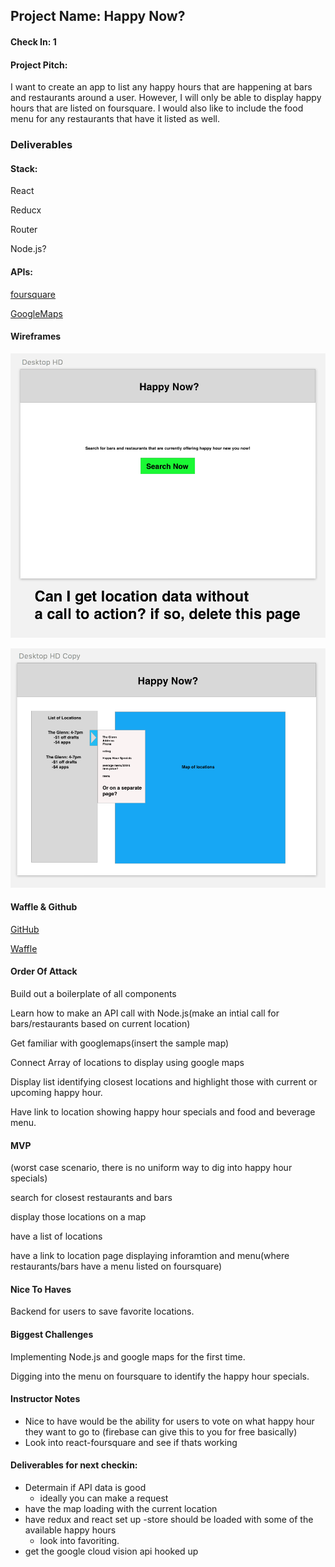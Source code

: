 ## Project Name: Happy Now?

#### Check In: 1

#### Project Pitch:  
I want to create an app to list any happy hours that are happening at bars and restaurants around a user.  However, I will only be able to display happy hours that are listed on foursquare.  I would also like to include the food menu for any restaurants that have it listed as well.

### Deliverables

#### Stack: 
React 

Reducx 

Router 

Node.js?

#### APIs: 
[foursquare](https://developer.foursquare.com/docs)

[GoogleMaps](https://developers.google.com/maps/documentation/javascript/tutorial)


#### Wireframes
![Homepage](wireframes/1.png)

![Mappage](wireframes/2.png)


#### Waffle & Github
[GitHub](https://github.com/NikBorn/happy-now)

[Waffle](https://waffle.io/NikBorn/happy-now)

#### Order Of Attack

Build out a boilerplate of all components

Learn how to make an API call with Node.js(make an intial call for bars/restaurants based on current location)

Get familiar with googlemaps(insert the sample map)

Connect Array of locations to display using google maps

Display list identifying closest locations and highlight those with current or upcoming happy hour.

Have link to location showing happy hour specials and food and beverage menu.

#### MVP

(worst case scenario, there is no uniform way to dig into happy hour specials)

search for closest restaurants and bars

display those locations on a map

have a list of locations

have a link to location page displaying 
inforamtion and menu(where restaurants/bars have a menu listed on foursquare)

#### Nice To Haves

Backend for users to save favorite locations.

#### Biggest Challenges

Implementing Node.js and google maps for the first time.

Digging into the menu on foursquare to identify the happy hour specials.

#### Instructor Notes

- Nice to have would be the ability for users to vote on what happy hour they want to go to 
    (firebase can give this to you for free basically) 
- Look into react-foursquare and see if thats working 

#### Deliverables for next checkin:

- Determain if API data is good 
    - ideally you can make a request 
- have the map loading with the current location 
- have redux and react set up 
  -store should be loaded with some of the available happy hours
  - look into favoriting. 
- get the google cloud vision api hooked up 


